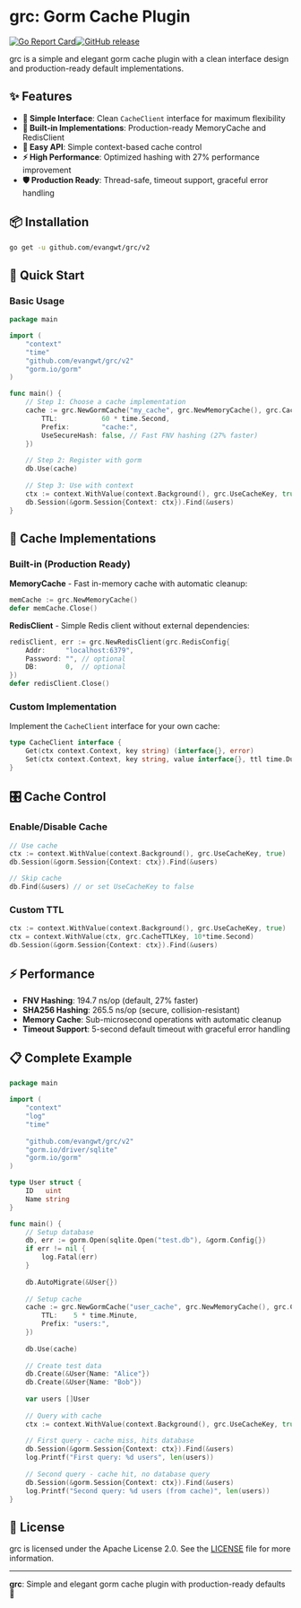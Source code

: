 # grc: Gorm Cache Plugin

[![Go Report Card](https://goreportcard.com/badge/github.com/evangwt/grc)](https://goreportcard.com/report/github.com/evangwt/grc)[![GitHub release](https://img.shields.io/github/release/evangwt/grc.svg)](https://github.com/evangwt/grc/releases/)

grc is a simple and elegant gorm cache plugin with a clean interface design and production-ready default implementations.

## ✨ Features

- **🎯 Simple Interface**: Clean `CacheClient` interface for maximum flexibility
- **🚀 Built-in Implementations**: Production-ready MemoryCache and RedisClient
- **📝 Easy API**: Simple context-based cache control  
- **⚡ High Performance**: Optimized hashing with 27% performance improvement
- **🛡️ Production Ready**: Thread-safe, timeout support, graceful error handling

## 📦 Installation

```bash
go get -u github.com/evangwt/grc/v2
```

## 🚀 Quick Start

### Basic Usage

```go
package main

import (
    "context"
    "time"
    "github.com/evangwt/grc/v2"
    "gorm.io/gorm"
)

func main() {
    // Step 1: Choose a cache implementation
    cache := grc.NewGormCache("my_cache", grc.NewMemoryCache(), grc.CacheConfig{
        TTL:           60 * time.Second,
        Prefix:        "cache:",
        UseSecureHash: false, // Fast FNV hashing (27% faster)
    })
    
    // Step 2: Register with gorm
    db.Use(cache)
    
    // Step 3: Use with context
    ctx := context.WithValue(context.Background(), grc.UseCacheKey, true)
    db.Session(&gorm.Session{Context: ctx}).Find(&users)
}
```

## 🔧 Cache Implementations

### Built-in (Production Ready)

**MemoryCache** - Fast in-memory cache with automatic cleanup:
```go
memCache := grc.NewMemoryCache()
defer memCache.Close()
```

**RedisClient** - Simple Redis client without external dependencies:
```go
redisClient, err := grc.NewRedisClient(grc.RedisConfig{
    Addr:     "localhost:6379",
    Password: "", // optional
    DB:       0,  // optional
})
defer redisClient.Close()
```

### Custom Implementation

Implement the `CacheClient` interface for your own cache:

```go
type CacheClient interface {
    Get(ctx context.Context, key string) (interface{}, error)
    Set(ctx context.Context, key string, value interface{}, ttl time.Duration) error
}
```

## 🎛️ Cache Control

### Enable/Disable Cache

```go
// Use cache
ctx := context.WithValue(context.Background(), grc.UseCacheKey, true)
db.Session(&gorm.Session{Context: ctx}).Find(&users)

// Skip cache  
db.Find(&users) // or set UseCacheKey to false
```

### Custom TTL

```go
ctx := context.WithValue(context.Background(), grc.UseCacheKey, true)
ctx = context.WithValue(ctx, grc.CacheTTLKey, 10*time.Second)
db.Session(&gorm.Session{Context: ctx}).Find(&users)
```

## ⚡ Performance

- **FNV Hashing**: 194.7 ns/op (default, 27% faster)
- **SHA256 Hashing**: 265.5 ns/op (secure, collision-resistant)
- **Memory Cache**: Sub-microsecond operations with automatic cleanup
- **Timeout Support**: 5-second default timeout with graceful error handling

## 📋 Complete Example

```go
package main

import (
    "context"
    "log"
    "time"
    
    "github.com/evangwt/grc/v2"
    "gorm.io/driver/sqlite"
    "gorm.io/gorm"
)

type User struct {
    ID   uint
    Name string
}

func main() {
    // Setup database
    db, err := gorm.Open(sqlite.Open("test.db"), &gorm.Config{})
    if err != nil {
        log.Fatal(err)
    }
    
    db.AutoMigrate(&User{})
    
    // Setup cache
    cache := grc.NewGormCache("user_cache", grc.NewMemoryCache(), grc.CacheConfig{
        TTL:    5 * time.Minute,
        Prefix: "users:",
    })
    
    db.Use(cache)
    
    // Create test data
    db.Create(&User{Name: "Alice"})
    db.Create(&User{Name: "Bob"})
    
    var users []User
    
    // Query with cache
    ctx := context.WithValue(context.Background(), grc.UseCacheKey, true)
    
    // First query - cache miss, hits database
    db.Session(&gorm.Session{Context: ctx}).Find(&users)
    log.Printf("First query: %d users", len(users))
    
    // Second query - cache hit, no database query
    db.Session(&gorm.Session{Context: ctx}).Find(&users)
    log.Printf("Second query: %d users (from cache)", len(users))
}
```

## 📄 License

grc is licensed under the Apache License 2.0. See the [LICENSE](https://github.com/evangwt/grc/blob/main/LICENSE) file for more information.

---

**grc**: Simple and elegant gorm cache plugin with production-ready defaults 🚀


